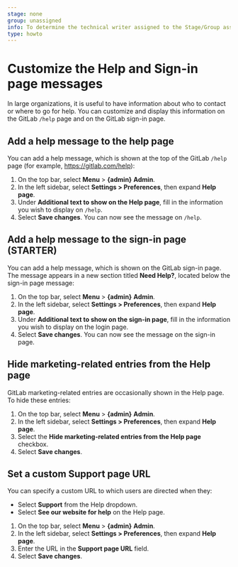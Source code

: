 ```yaml
---
stage: none
group: unassigned
info: To determine the technical writer assigned to the Stage/Group associated with this page, see https://about.gitlab.com/handbook/engineering/ux/technical-writing/#assignments
type: howto
---
```


# Customize the Help and Sign-in page messages

In large organizations, it is useful to have information about who to contact or where
to go for help. You can customize and display this information on the GitLab  `/help` page and on
the GitLab sign-in page.

## Add a help message to the help page

You can add a help message, which is shown at the top of the GitLab `/help` page (for example,
<https://gitlab.com/help>):

1. On the top bar, select **Menu** > **{admin}** **Admin**.
1. In the left sidebar, select **Settings > Preferences**, then expand **Help page**.
1. Under **Additional text to show on the Help page**, fill in the information you wish to display on `/help`.
1. Select **Save changes**. You can now see the message on `/help`.

## Add a help message to the sign-in page **(STARTER)**

You can add a help message, which is shown on the GitLab sign-in page. The message appears in a new
section titled **Need Help?**, located below the sign-in page message:

1. On the top bar, select **Menu** > **{admin}** **Admin**.
1. In the left sidebar, select **Settings > Preferences**, then expand **Help page**.
1. Under **Additional text to show on the sign-in page**, fill in the information you wish to
   display on the login page.
1. Select **Save changes**. You can now see the message on the sign-in page.

## Hide marketing-related entries from the Help page

GitLab marketing-related entries are occasionally shown in the Help page. To hide these entries:

1. On the top bar, select **Menu** > **{admin}** **Admin**.
1. In the left sidebar, select **Settings > Preferences**, then expand **Help page**.
1. Select the **Hide marketing-related entries from the Help page** checkbox.
1. Select **Save changes**.

## Set a custom Support page URL

You can specify a custom URL to which users are directed when they:

- Select **Support** from the Help dropdown.
- Select **See our website for help** on the Help page.

1. On the top bar, select **Menu** > **{admin}** **Admin**.
1. In the left sidebar, select **Settings > Preferences**, then expand **Help page**.
1. Enter the URL in the **Support page URL** field.
1. Select **Save changes**.

<!-- ## Troubleshooting

Include any troubleshooting steps that you can foresee. If you know beforehand what issues
one might have when setting this up, or when something is changed, or on upgrading, it's
important to describe those, too. Think of things that may go wrong and include them here.
This is important to minimize requests for support, and to avoid doc comments with
questions that you know someone might ask.

Each scenario can be a third-level heading, e.g. `### Getting error message X`.
If you have none to add when creating a doc, leave this section in place
but commented out to help encourage others to add to it in the future. -->
